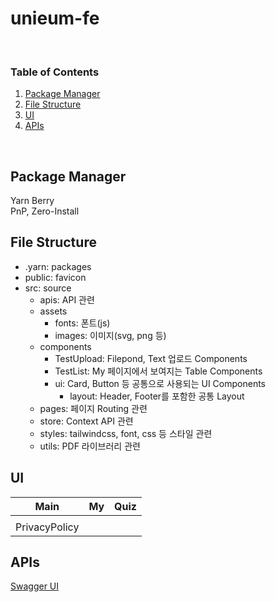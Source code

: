 # unieum-fe

&nbsp;  

### Table of Contents
1. [Package Manager](#Package-Manager)
2. [File Structure](#File-Structure)
3. [UI](#UI)
4. [APIs](#APIs)

&nbsp;

## Package Manager
Yarn Berry  
PnP, Zero-Install

## File Structure
- .yarn: packages  
- public: favicon  
- src: source  
  - apis: API 관련  
  - assets  
    - fonts: 폰트(js)  
    - images: 이미지(svg, png 등)  
  - components  
    - TestUpload: Filepond, Text 업로드 Components  
    - TestList: My 페이지에서 보여지는 Table Components  
    - ui: Card, Button 등 공통으로 사용되는 UI Components  
      - layout: Header, Footer를 포함한 공통 Layout  
  - pages: 페이지 Routing 관련  
  - store: Context API 관련  
  - styles: tailwindcss, font, css 등 스타일 관련  
  - utils: PDF 라이브러리 관련

## UI
|Main|My|Quiz|
|---|---|---|
||||
|PrivacyPolicy|||

## APIs
[Swagger UI](https://develop.unieum.kr:4000/api)
